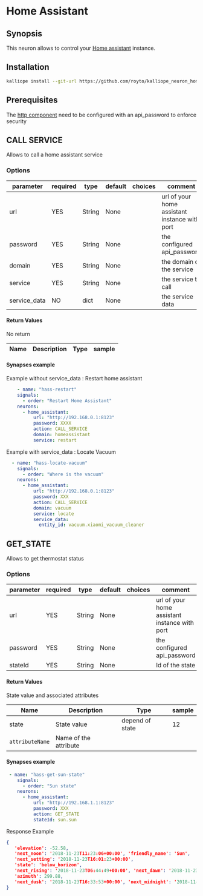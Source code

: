 # Home Assistant

## Synopsis

This neuron allows to control your [Home assistant](https://www.home-assistant.io/) instance.

## Installation

```bash
kalliope install --git-url https://github.com/royto/kalliope_neuron_home_assistant.git
```

## Prerequisites

The [http component](https://www.home-assistant.io/components/http/) need to be configured with an api_password to enforce security

## CALL SERVICE

Allows to call a home assistant service

### Options

| parameter   | required | type   | default | choices    | comment                              |
|-------------|----------|--------|---------|------------|--------------------------------------|
| url         | YES      | String | None    |            | url of your home assistant instance with port     |
| password    | YES      | String | None    |   |the configured api_password |
| domain    | YES      | String | None    |   |the domain of the service |
| service    | YES      | String | None    |   |the service to call|
| service_data    | NO      | dict | None    |   |the service data|

#### Return Values

No return

| Name    | Description                                                          | Type   | sample        |
|---------|----------------------------------------------------------------------|--------|---------------|

#### Synapses example

Example without service_data : Restart home assistant

``` yml
    - name: "hass-restart"
    signals:
      - order: "Restart Home Assistant"
    neurons:
      - home_assistant:
          url: "http://192.168.0.1:8123"
          password: XXXX
          action: CALL_SERVICE
          domain: homeassistant
          service: restart
```

Example with service_data : Locate Vacuum

``` yml
  - name: "hass-locate-vacuum"
    signals:
      - order: "Where is the vacuum"
    neurons:
      - home_assistant:
          url: "http://192.168.0.1:8123"
          password: XXX
          action: CALL_SERVICE
          domain: vacuum
          service: locate
          service_data:
            entity_id: vacuum.xiaomi_vacuum_cleaner
```

## GET_STATE

Allows to get thermostat status

### Options

| parameter   | required | type   | default | choices    | comment                              |
|-------------|----------|--------|---------|------------|--------------------------------------|
| url         | YES      | String | None    |            | url of your home assistant instance with port     |
| password    | YES      | String | None    |   |the configured api_password |
| stateId    | YES      | String | None    |   |Id of the state |

#### Return Values

State value and associated attributes

| Name    | Description                                                          | Type   | sample        |
|---------|----------------------------------------------------------------------|--------|---------------|
| state | State value | depend of state | 12 |
| `attributeName` | Name of the attribute ||

#### Synapses example

``` yml
 - name: "hass-get-sun-state"
    signals:
      - order: "Sun state"
    neurons:
      - home_assistant:
          url: "http://192.168.1.1:8123"
          password: XXX
          action: GET_STATE
          stateId: sun.sun
```

Response Example

```json
{
   'elevation': -52.58,
   'next_noon': '2018-11-23T11:23:06+00:00', 'friendly_name': 'Sun',
   'next_setting': '2018-11-23T16:01:23+00:00',
   'state': 'below_horizon',
   'next_rising': '2018-11-23T06:44:49+00:00', 'next_dawn': '2018-11-23T06:12:19+00:00',
   'azimuth': 299.88,
   'next_dusk': '2018-11-23T16:33:53+00:00', 'next_midnight': '2018-11-22T23:23:15+00:00'
}
```